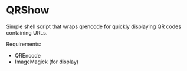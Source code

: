 # QRShow
Simple shell script that wraps qrencode for quickly displaying QR codes containing URLs.

Requirements:
- QREncode
- ImageMagick (for display)

